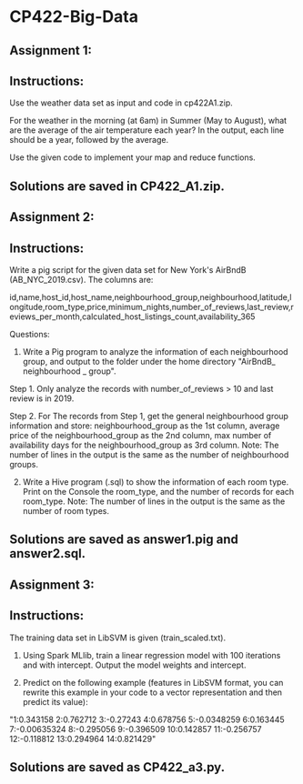 # CP422-Big-Data
Assignment 1:
-----------------------------------

Instructions:
-----------------------------------
Use the weather data set as input and code in cp422A1.zip.

For the weather in the morning (at 6am) in Summer (May to August), what are the average of the air temperature each year? In the output, each line should be a year, followed by the average.

Use the given code to implement your map and reduce functions.  

Solutions are saved in CP422_A1.zip.
-----------------------------------



Assignment 2:
-----------------------------------

Instructions:
-----------------------------------
Write a pig script for the given data set for New York's AirBndB (AB_NYC_2019.csv). The columns are: 

id,name,host_id,host_name,neighbourhood_group,neighbourhood,latitude,longitude,room_type,price,minimum_nights,number_of_reviews,last_review,reviews_per_month,calculated_host_listings_count,availability_365

Questions:

1. Write a Pig program to analyze the information of each neighbourhood group, and output to the folder under the home directory "AirBndB_ neighbourhood _ group".

Step 1. Only analyze the records with number_of_reviews > 10 and last review is in 2019.

Step 2. For The records from Step 1, get the general neighbourhood group information and store: neighbourhood_group as the 1st column, average price of the neighbourhood_group as the 2nd column, max number of availability days for the neighbourhood_group as 3rd column. 
Note: The number of lines in the output is the same as the number of neighbourhood groups. 

2. Write a Hive program (.sql) to show the information of each room type. Print on the Console the room_type, and the number of records for each room_type.
Note: The number of lines in the output is the same as the number of room types. 


Solutions are saved as answer1.pig and answer2.sql.
-----------------------------------



Assignment 3:
-----------------------------------

Instructions:
-----------------------------------
The training data set in LibSVM is given (train_scaled.txt).

1. Using Spark MLlib, train a linear regression model with 100 iterations and with intercept. Output the model weights and intercept.

2. Predict on the following example (features in LibSVM format, you can rewrite this example in your code to a vector representation and then predict its value):
 
"1:0.343158 2:0.762712 3:-0.27243 4:0.678756 5:-0.0348259 6:0.163445 7:-0.00635324 8:-0.295056 9:-0.396509 10:0.142857 11:-0.256757 12:-0.118812 13:0.294964 14:0.821429"

Solutions are saved as CP422_a3.py.
-----------------------------------
